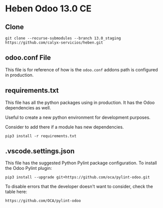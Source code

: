 # Heben Odoo 13.0 CE

## Clone

`git clone --recurse-submodules --branch 13.0_staging https://github.com/calyx-servicios/heben.git`

## odoo.conf File

This file is for reference of how is the `odoo.conf` addons path is configured in production.

## requirements.txt

This file has all the python packages using in production. It has the Odoo dependencies as well.

Useful to create a new python environment for development purposes.

Consider to add there if a module has new dependencies.

`pip3 install -r requirements.txt`

## .vscode.settings.json

This file has the suggested Python Pylint package configuration. To install the Odoo Pylint plugin:

`pip3 install --upgrade git+https://github.com/oca/pylint-odoo.git`

To disable errors that the developer doesn't want to consider, check the table here:

`https://github.com/OCA/pylint-odoo`
